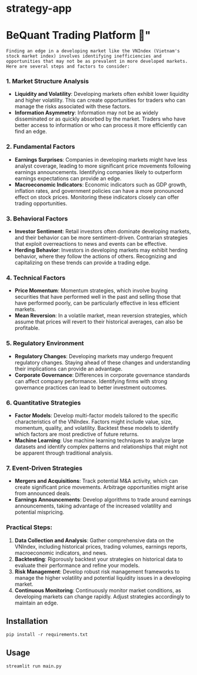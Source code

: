 # strategy-app

# BeQuant Trading Platform 🐝"


    Finding an edge in a developing market like the VNIndex (Vietnam's stock market index) involves identifying inefficiencies and opportunities that may not be as prevalent in more developed markets. Here are several steps and factors to consider:

### 1. **Market Structure Analysis**
   - **Liquidity and Volatility**: Developing markets often exhibit lower liquidity and higher volatility. This can create opportunities for traders who can manage the risks associated with these factors.
   - **Information Asymmetry**: Information may not be as widely disseminated or as quickly absorbed by the market. Traders who have better access to information or who can process it more efficiently can find an edge.

### 2. **Fundamental Factors**
   - **Earnings Surprises**: Companies in developing markets might have less analyst coverage, leading to more significant price movements following earnings announcements. Identifying companies likely to outperform earnings expectations can provide an edge.
   - **Macroeconomic Indicators**: Economic indicators such as GDP growth, inflation rates, and government policies can have a more pronounced effect on stock prices. Monitoring these indicators closely can offer trading opportunities.

### 3. **Behavioral Factors**
   - **Investor Sentiment**: Retail investors often dominate developing markets, and their behavior can be more sentiment-driven. Contrarian strategies that exploit overreactions to news and events can be effective.
   - **Herding Behavior**: Investors in developing markets may exhibit herding behavior, where they follow the actions of others. Recognizing and capitalizing on these trends can provide a trading edge.

### 4. **Technical Factors**
   - **Price Momentum**: Momentum strategies, which involve buying securities that have performed well in the past and selling those that have performed poorly, can be particularly effective in less efficient markets.
   - **Mean Reversion**: In a volatile market, mean reversion strategies, which assume that prices will revert to their historical averages, can also be profitable.

### 5. **Regulatory Environment**
   - **Regulatory Changes**: Developing markets may undergo frequent regulatory changes. Staying ahead of these changes and understanding their implications can provide an advantage.
   - **Corporate Governance**: Differences in corporate governance standards can affect company performance. Identifying firms with strong governance practices can lead to better investment outcomes.

### 6. **Quantitative Strategies**
   - **Factor Models**: Develop multi-factor models tailored to the specific characteristics of the VNIndex. Factors might include value, size, momentum, quality, and volatility. Backtest these models to identify which factors are most predictive of future returns.
   - **Machine Learning**: Use machine learning techniques to analyze large datasets and identify complex patterns and relationships that might not be apparent through traditional analysis.

### 7. **Event-Driven Strategies**
   - **Mergers and Acquisitions**: Track potential M&A activity, which can create significant price movements. Arbitrage opportunities might arise from announced deals.
   - **Earnings Announcements**: Develop algorithms to trade around earnings announcements, taking advantage of the increased volatility and potential mispricing.

### Practical Steps:
1. **Data Collection and Analysis**: Gather comprehensive data on the VNIndex, including historical prices, trading volumes, earnings reports, macroeconomic indicators, and news.
2. **Backtesting**: Rigorously backtest your strategies on historical data to evaluate their performance and refine your models.
3. **Risk Management**: Develop robust risk management frameworks to manage the higher volatility and potential liquidity issues in a developing market.
4. **Continuous Monitoring**: Continuously monitor market conditions, as developing markets can change rapidly. Adjust strategies accordingly to maintain an edge.

## Installation
```shell
pip install -r requirements.txt
```

## Usage
```shell
streamlit run main.py
```
